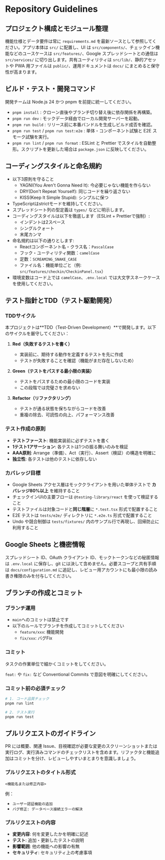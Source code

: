 # Repository Guidelines

## プロジェクト構成とモジュール整理
機能仕様とデータ要件は常に `requirements.md` を最新ソースとして参照してください。アプリ本体は `src/` に配置し、UI は `src/components/`、チェックイン機能などのユースケースは `src/features/`、Google スプレッドシートとの通信は `src/services/` に切り出します。共有ユーティリティは `src/lib/`、静的アセットや PWA 用ファイルは `public/`、運用ドキュメントは `docs/` にまとめると保守性が高まります。

## ビルド・テスト・開発コマンド
開発チームは Node.js 24 かつ pnpm を前提に統一してください。
- `pnpm install` : クローン直後やブランチ切り替え後に依存関係を再構築。
- `pnpm run dev` : モックデータ経由でローカル開発サーバーを起動。
- `pnpm run build` : リリース前に本番バンドルを生成しビルド成否を確認。
- `pnpm run test` / `pnpm run test:e2e` : 単体・コンポーネント試験と E2E スモーク試験を実行。
- `pnpm run lint` / `pnpm run format` : ESLint と Prettier でスタイルを自動整形。スクリプトを更新した場合は `package.json` に反映してください。

## コーディングスタイルと命名規約

- 以下3原則を守ること
   - YAGNI(You Aren't Gonna Need It): 今必要じゃない機能を作らない
   - DRY(Don't Repeat Yourself): 同じコードを繰り返さない
   - KISS(Keep It Simple Stupid): シンプルに保つ
- TypeScriptはstrictモードを維持してください。
- スプレッドシート列の型定義は `types/` などに明示します。
- コーディングスタイルは以下を徹底します（ESLint + Prettierで強制）:
  - インデントは2スペース
  - シングルクォート
  - 末尾カンマ
- 命名規約は以下の通りとします:
  - Reactコンポーネント名・クラス名：`PascalCase`
  - フック・ユーティリティ関数：`camelCase`
  - 定数：`SCREAMING_SNAKE_CASE`
  - ファイル名：機能単位ごと（例: `src/features/checkin/CheckinPanel.tsx`）
- 環境変数はコード上では `camelCase`、`.env.local` では大文字スネークケースを使用してください。

## テスト指針とTDD（テスト駆動開発）

### TDDサイクル
本プロジェクトは**TDD（Test-Driven Development）**で開発します。以下のサイクルを厳守してください：

1. **Red（失敗するテストを書く）**
   - 実装前に、期待する動作を定義するテストを先に作成
   - テストが失敗することを確認（機能がまだ存在しないため）

2. **Green（テストをパスする最小限の実装）**
   - テストをパスするための最小限のコードを実装
   - この段階では完璧さを求めない

3. **Refactor（リファクタリング）**
   - テストが通る状態を保ちながらコードを改善
   - 重複の除去、可読性の向上、パフォーマンス改善

### テスト作成の原則
- **テストファースト**: 機能実装前に必ずテストを書く
- **1テスト1アサーション**: 各テストは1つの振る舞いのみを検証
- **AAA原則**: Arrange（準備）、Act（実行）、Assert（検証）の構造を明確に
- **独立性**: 各テストは他のテストに依存しない

### カバレッジ目標
- Google Sheets アクセス層はモッククライアントを用いた単体テストで **カバレッジ80%以上** を維持すること
- チェックインUIの主要フローは `@testing-library/react` を使って検証すること
- テストファイルは対象コードと**同じ階層**に `*.test.tsx` 形式で配置すること
- E2E テストは `tests/e2e/` ディレクトリに `*.e2e.ts` 形式で配置すること
- Undo や競合制御は `tests/fixtures/` 内のサンプル行で再現し、回帰防止に利用すること

## Google Sheets と機密情報
スプレッドシート ID、OAuth クライアント ID、モックトークンなどの秘匿情報は `.env.local` に保存し、git には決して含めません。必要スコープと共有手順は `docs/configuration.md` に追記し、レビュー用アカウントにも最小限の読み書き権限のみを付与してください。

## ブランチの作成とコミット

### ブランチ運用

- `main`へのコミットは禁止です
- 以下のルールでブランチを作成してコミットしてください
  - `feature/xxx`: 機能開発
  - `fix/xxx`: バグFix

### コミット

タスクの作業単位で細かくコミットをしてください。

`feat:` や `fix:` など Conventional Commits で意図を明確にしてください。

### コミット前の必須チェック

```bash
# 1. コード品質チェック
pnpm run lint

# 2. テスト実行
pnpm run test
```

## プルリクエストのガイドライン

PR には概要、関連 Issue、目視確認が必要な変更のスクリーンショットまたは実行ログ、実行済みコマンドのチェックリストを含めます。リファクタと機能追加はコミットを分け、レビューしやすいまとまりを意識しましょう。

### プルリクエストのタイトル形式

```
<機能名または修正内容>
```
例：
- `ユーザー認証機能の追加`
- `バグ修正: データベース接続エラーの解決`

### プルリクエストの内容
- **変更内容**: 何を変更したかを明確に記述
- **テスト**: 追加・更新したテストの説明
- **影響範囲**: 他の機能への影響の有無
- **セキュリティ**: セキュリティ上の考慮事項
